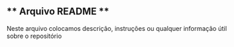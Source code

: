 ## ** Arquivo README **
Neste arquivo colocamos descrição, instruções ou qualquer informação útil sobre o repositório